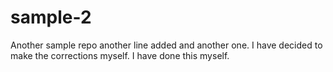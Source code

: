 # sample-2
Another sample repo
another line added
and another one.
I have decided to make the corrections myself.
I have done this myself.
